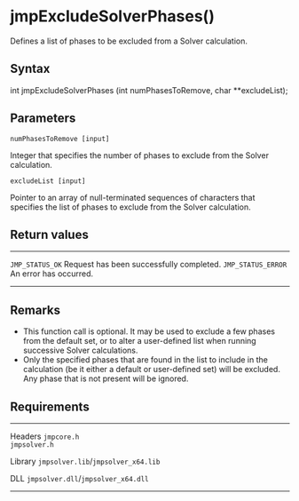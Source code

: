 jmpExcludeSolverPhases()
========================

Defines a list of phases to be excluded from a Solver calculation.

Syntax
------

int jmpExcludeSolverPhases (int numPhasesToRemove, char
\*\*excludeList);

Parameters
----------

`numPhasesToRemove [input]`

Integer that specifies the number of phases to exclude from the Solver
calculation.

`excludeList [input]`

Pointer to an array of null-terminated sequences of characters that
specifies the list of phases to exclude from the Solver calculation.

Return values
-------------

  -------------------- ------------------------------------------
  `JMP_STATUS_OK`      Request has been successfully completed.
  `JMP_STATUS_ERROR`   An error has occurred.
  -------------------- ------------------------------------------

Remarks
-------

-   This function call is optional. It may be used to exclude a few
    phases from the default set, or to alter a user-defined list when
    running successive Solver calculations.
-   Only the specified phases that are found in the list to include in
    the calculation (be it either a default or user-defined set) will
    be excluded. Any phase that is not present will be ignored.

Requirements
------------

  --------- -------------------------------------
  Headers   `jmpcore.h`\
            `jmpsolver.h`

  Library   `jmpsolver.lib`/`jmpsolver_x64.lib`

  DLL       `jmpsolver.dll`/`jmpsolver_x64.dll`
  --------- -------------------------------------


